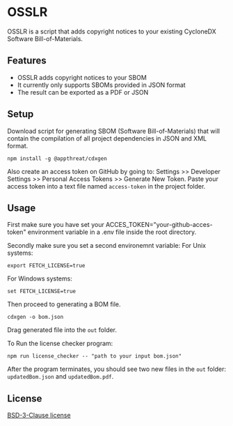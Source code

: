 # OSSLR

OSSLR is a script that adds copyright notices to your existing CycloneDX Software Bill-of-Materials.

## Features

- OSSLR adds copyright notices to your SBOM
- It currently only supports SBOMs provided in JSON format
- The result can be exported as a PDF or JSON

## Setup

Download script for generating SBOM (Software Bill-of-Materials) that will contain the compilation of all project dependencies in JSON and XML format.

```
npm install -g @appthreat/cdxgen
```

Also create an access token on GitHub by going to: Settings >> Developer Settings >> Personal Access Tokens >> Generate New Token. Paste your access token into a text file named ```access-token``` in the project folder.

## Usage

First make sure you have set your ACCES_TOKEN="your-github-acces-token" environment variable in a .env file inside the root directory.

Secondly make sure you set a second environemnt variable:
For Unix systems:
```
export FETCH_LICENSE=true
```
For Windows systems:
```
set FETCH_LICENSE=true
```

Then proceed to generating a BOM file.

```
cdxgen -o bom.json
```

Drag generated file into the ```out``` folder.

To Run the license checker program:

```
npm run license_checker -- "path to your input bom.json"
```

After the program terminates, you should see two new files in the ```out``` folder:
```updatedBom.json``` and ```updatedBom.pdf```. 

## License

[BSD-3-Clause license](https://github.com/MaibornWolff/OSSLR/blob/develop/LICENSE)
